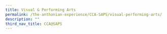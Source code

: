 ```yaml
---
title: Visual & Performing Arts
permalink: /the-anthonian-experience/CCA-SAPS/visual-performing-arts/
description: ""
third_nav_title: CCA@SAPS
---
```

